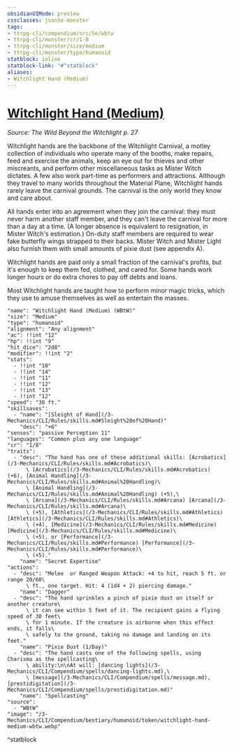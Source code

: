 ```yaml
---
obsidianUIMode: preview
cssclasses: json5e-monster
tags:
- ttrpg-cli/compendium/src/5e/wbtw
- ttrpg-cli/monster/cr/1-8
- ttrpg-cli/monster/size/medium
- ttrpg-cli/monster/type/humanoid
statblock: inline
statblock-link: "#^statblock"
aliases:
- Witchlight Hand (Medium)
---
```

# [Witchlight Hand (Medium)](3-Mechanics\CLI\Compendium\bestiary\humanoid/witchlight-hand-medium-wbtw.md)
*Source: The Wild Beyond the Witchlight p. 27*  

Witchlight hands are the backbone of the Witchlight Carnival, a motley collection of individuals who operate many of the booths, make repairs, feed and exercise the animals, keep an eye out for thieves and other miscreants, and perform other miscellaneous tasks as Mister Witch dictates. A few also work part-time as performers and attractions. Although they travel to many worlds throughout the Material Plane, Witchlight hands rarely leave the carnival grounds. The carnival is the only world they know and care about.

All hands enter into an agreement when they join the carnival: they must never harm another staff member, and they can't leave the carnival for more than a day at a time. (A longer absence is equivalent to resignation, in Mister Witch's estimation.) On-duty staff members are required to wear fake butterfly wings strapped to their backs. Mister Witch and Mister Light also furnish them with small amounts of pixie dust (see appendix A).

Witchlight hands are paid only a small fraction of the carnival's profits, but it's enough to keep them fed, clothed, and cared for. Some hands work longer hours or do extra chores to pay off debts and loans.

Most Witchlight hands are taught how to perform minor magic tricks, which they use to amuse themselves as well as entertain the masses.

```statblock
"name": "Witchlight Hand (Medium) (WBtW)"
"size": "Medium"
"type": "humanoid"
"alignment": "Any alignment"
"ac": !!int "12"
"hp": !!int "9"
"hit_dice": "2d8"
"modifier": !!int "2"
"stats":
  - !!int "10"
  - !!int "14"
  - !!int "11"
  - !!int "12"
  - !!int "13"
  - !!int "12"
"speed": "30 ft."
"skillsaves":
  - "name": "[Sleight of Hand](/3-Mechanics/CLI/Rules/skills.md#Sleight%20of%20Hand)"
    "desc": "+6"
"senses": "passive Perception 11"
"languages": "Common plus any one language"
"cr": "1/8"
"traits":
  - "desc": "The hand has one of these additional skills: [Acrobatics](/3-Mechanics/CLI/Rules/skills.md#Acrobatics)\
      \ [Acrobatics](/3-Mechanics/CLI/Rules/skills.md#Acrobatics) (+6), [Animal Handling](/3-Mechanics/CLI/Rules/skills.md#Animal%20Handling)\
      \ [Animal Handling](/3-Mechanics/CLI/Rules/skills.md#Animal%20Handling) (+5),\
      \ [Arcana](/3-Mechanics/CLI/Rules/skills.md#Arcana) [Arcana](/3-Mechanics/CLI/Rules/skills.md#Arcana)\
      \ (+5), [Athletics](/3-Mechanics/CLI/Rules/skills.md#Athletics) [Athletics](/3-Mechanics/CLI/Rules/skills.md#Athletics)\
      \ (+4), [Medicine](/3-Mechanics/CLI/Rules/skills.md#Medicine) [Medicine](/3-Mechanics/CLI/Rules/skills.md#Medicine)\
      \ (+5), or [Performance](/3-Mechanics/CLI/Rules/skills.md#Performance) [Performance](/3-Mechanics/CLI/Rules/skills.md#Performance)\
      \ (+5)."
    "name": "Secret Expertise"
"actions":
  - "desc": "Melee  or Ranged Weapon Attack: +4 to hit, reach 5 ft. or range 20/60\
      \ ft., one target. Hit: 4 (1d4 + 2) piercing damage."
    "name": "Dagger"
  - "desc": "The hand sprinkles a pinch of pixie dust on itself or another creature\
      \ it can see within 5 feet of it. The recipient gains a flying speed of 30 feet\
      \ for 1 minute. If the creature is airborne when this effect ends, it falls\
      \ safely to the ground, taking no damage and landing on its feet."
    "name": "Pixie Dust (1/Day)"
  - "desc": "The hand casts one of the following spells, using Charisma as the spellcasting\
      \ ability:\n\nAt will: [dancing lights](/3-Mechanics/CLI/Compendium/spells/dancing-lights.md),\
      \ [message](/3-Mechanics/CLI/Compendium/spells/message.md), [prestidigitation](/3-Mechanics/CLI/Compendium/spells/prestidigitation.md)"
    "name": "Spellcasting"
"source":
  - "WBtW"
"image": "/3-Mechanics/CLI/Compendium/bestiary/humanoid/token/witchlight-hand-medium-wbtw.webp"
```
^statblock